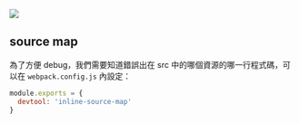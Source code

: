 ![](https://i.imgur.com/ZDQMClP.png)

## source map

為了方便 debug，我們需要知道錯誤出在 src 中的哪個資源的哪一行程式碼，可以在 `webpack.config.js` 內設定：
```javascript
module.exports = {
  devtool: 'inline-source-map'
}
```